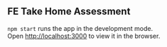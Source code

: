 ## FE Take Home Assessment

`npm start` runs the app in the development mode.\
Open [http://localhost:3000](http://localhost:3000) to view it in the browser.
